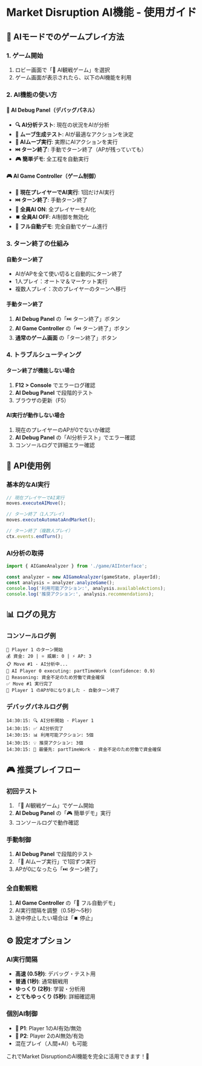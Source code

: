 # Market Disruption AI機能 - 使用ガイド

## 🎯 AIモードでのゲームプレイ方法

### 1. ゲーム開始
1. ロビー画面で「🤖 AI観戦ゲーム」を選択
2. ゲーム画面が表示されたら、以下のAI機能を利用

### 2. AI機能の使い方

#### 🔧 AI Debug Panel（デバッグパネル）
- **🔍 AI分析テスト**: 現在の状況をAIが分析
- **🧠 ムーブ生成テスト**: AIが最適なアクションを決定
- **🚀 AIムーブ実行**: 実際にAIアクションを実行
- **⏭️ ターン終了**: 手動でターン終了（APが残っていても）
- **🎮 簡単デモ**: 全工程を自動実行

#### 🎮 AI Game Controller（ゲーム制御）
- **🤖 現在プレイヤーでAI実行**: 1回だけAI実行
- **⏭️ ターン終了**: 手動ターン終了
- **🔄 全員AI ON**: 全プレイヤーをAI化
- **⏹️ 全員AI OFF**: AI制御を無効化
- **🚀 フル自動デモ**: 完全自動でゲーム進行

### 3. ターン終了の仕組み

#### 自動ターン終了
- AIがAPを全て使い切ると自動的にターン終了
- 1人プレイ：オートマ＆マーケット実行
- 複数人プレイ：次のプレイヤーのターンへ移行

#### 手動ターン終了
1. **AI Debug Panel** の「⏭️ ターン終了」ボタン
2. **AI Game Controller** の「⏭️ ターン終了」ボタン
3. **通常のゲーム画面** の「ターン終了」ボタン

### 4. トラブルシューティング

#### ターン終了が機能しない場合
1. **F12 > Console** でエラーログ確認
2. **AI Debug Panel** で段階的テスト
3. ブラウザの更新（F5）

#### AI実行が動作しない場合
1. 現在のプレイヤーのAPが0でないか確認
2. **AI Debug Panel** の「AI分析テスト」でエラー確認
3. コンソールログで詳細エラー確認

## 🚀 API使用例

### 基本的なAI実行
```javascript
// 現在プレイヤーでAI実行
moves.executeAIMove();

// ターン終了（1人プレイ）
moves.executeAutomataAndMarket();

// ターン終了（複数人プレイ）
ctx.events.endTurn();
```

### AI分析の取得
```javascript
import { AIGameAnalyzer } from './game/AIInterface';

const analyzer = new AIGameAnalyzer(gameState, playerId);
const analysis = analyzer.analyzeGame();
console.log('利用可能アクション:', analysis.availableActions);
console.log('推奨アクション:', analysis.recommendations);
```

## 📊 ログの見方

### コンソールログ例
```
🤖 Player 1 のターン開始
💰 資金: 20 | ⭐ 威厳: 0 | ⚡ AP: 3
📋 Move #1 - AI分析中...
🎯 AI Player 0 executing: partTimeWork (confidence: 0.9)
🧠 Reasoning: 資金不足のため労働で資金確保
✅ Move #1 実行完了
🔄 Player 1 のAPが0になりました - 自動ターン終了
```

### デバッグパネルログ例
```
14:30:15: 🔍 AI分析開始 - Player 1
14:30:15: ✅ AI分析完了
14:30:15: 📊 利用可能アクション: 5個
14:30:15: 💡 推奨アクション: 3個
14:30:15: 🎯 最優先: partTimeWork - 資金不足のため労働で資金確保
```

## 🎮 推奨プレイフロー

### 初回テスト
1. 「🤖 AI観戦ゲーム」でゲーム開始
2. **AI Debug Panel** の「🎮 簡単デモ」実行
3. コンソールログで動作確認

### 手動制御
1. **AI Debug Panel** で段階的テスト
2. 「🚀 AIムーブ実行」で1回ずつ実行
3. APが0になったら「⏭️ ターン終了」

### 全自動観戦
1. **AI Game Controller** の「🚀 フル自動デモ」
2. AI実行間隔を調整（0.5秒〜5秒）
3. 途中停止したい場合は「⏹️ 停止」

## ⚙️ 設定オプション

### AI実行間隔
- **高速 (0.5秒)**: デバッグ・テスト用
- **普通 (1秒)**: 通常観戦用
- **ゆっくり (2秒)**: 学習・分析用
- **とてもゆっくり (5秒)**: 詳細確認用

### 個別AI制御
- **🤖 P1**: Player 1のAI有効/無効
- **👤 P2**: Player 2のAI無効/有効
- 混在プレイ（人間+AI）も可能

これでMarket DisruptionのAI機能を完全に活用できます！🎯